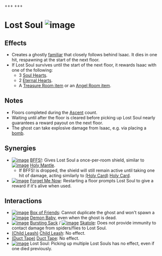 +++
+++

 # Lost Soul ![image](/image/Lost_Soul.png) 

Effects
---------


* Creates a ghostly [familiar](/wiki/Familiar "Familiar") that closely follows behind Isaac. It dies in one hit, respawning at the start of the next floor.
* If Lost Soul survives until the start of the next floor, it rewards Isaac with one of the following:
	+ 3 [Soul Hearts](/wiki/Soul_Heart "Soul Heart").
	+ 2 [Eternal Hearts](/wiki/Eternal_Heart "Eternal Heart").
	+ A [Treasure Room item](/wiki/Treasure_Room_(Item_Pool) "Treasure Room (Item Pool)") or an [Angel Room item](/wiki/Angel_Room_(Item_Pool) "Angel Room (Item Pool)").


Notes
-------


* Floors completed during the [Ascent](/wiki/Ascent "Ascent") count.
* Waiting until after the floor is cleared before picking up Lost Soul nearly guarantees a reward payout on the next floor.
* The ghost can take explosive damage from Isaac, e.g. via placing a [bomb](/wiki/Bomb "Bomb").


Synergies
-----------


* [![image](/image/BFFS!.png)](/wiki/BFFS! "BFFS!") [BFFS!](/wiki/BFFS! "BFFS!"): Gives Lost Soul a once-per-room shield, similar to [![image](/image/Holy_Mantle.png)](/wiki/Holy_Mantle "Holy Mantle") [Holy Mantle](/wiki/Holy_Mantle "Holy Mantle").
	+ If BFFS! is dropped, the shield will still remain active until taking one hit of damage, acting similarly to [(Holy Card)](/wiki/Holy_Card "Holy Card") [Holy Card](/wiki/Holy_Card "Holy Card").
* [![image](/image/Forget_Me_Now.png)](/wiki/Forget_Me_Now "Forget Me Now") [Forget Me Now](/wiki/Forget_Me_Now "Forget Me Now"): Restarting a floor prompts Lost Soul to give a reward if it's alive when used.


Interactions
--------------


* [![image](/image/Box_of_Friends.png)](/wiki/Box_of_Friends "Box of Friends") [Box of Friends](/wiki/Box_of_Friends "Box of Friends"): Cannot duplicate the ghost and won't spawn a [![image](/image/Demon_Baby.png)](/wiki/Demon_Baby "Demon Baby") [Demon Baby](/wiki/Demon_Baby "Demon Baby"), even when the ghost is dead.
* [![image](/image/Bursting_Sack.png)](/wiki/Bursting_Sack "Bursting Sack") [Bursting Sack](/wiki/Bursting_Sack "Bursting Sack") / [![image](/image/Skatole.png)](/wiki/Skatole "Skatole") [Skatole](/wiki/Skatole "Skatole"): Does not provide immunity to contact damage from spiders/flies to Lost Soul.
* [(Child Leash)](/wiki/Child_Leash "Child Leash") [Child Leash](/wiki/Child_Leash "Child Leash"): No effect.
* [(Duct Tape)](/wiki/Duct_Tape "Duct Tape") [Duct Tape](/wiki/Duct_Tape "Duct Tape"): No effect.
* [![image](/image/Lost_Soul.png)](/wiki/Lost_Soul "Lost Soul") Lost Soul: Picking up multiple Lost Souls has no effect, even if one died previously.


